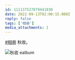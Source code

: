 ```yaml
---
id: 111137527879441030
date: 2022-09-13T02:00:15.000Z
reply: false
tags: ['相册']
media_attachments: 1
---
```


[#相册](https://e5n.cc/tags/%E7%9B%B8%E5%86%8C) 秋收。

![秋收
ealbum](https://files.e5n.cc/media_attachments/files/115/092/821/447/255/910/original/59df6367801ff137.jpg)

